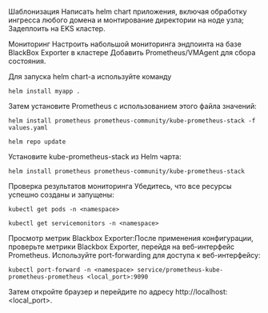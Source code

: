 Шаблонизация
Написать helm chart приложения, включая обработку ингресса любого домена и монтирование директории на ноде узла;
Задеплоить на EKS кластер.

Мониторинг
Настроить набольшой мониторинга эндпоинта на базе BlackBox Exporter в кластере
Добавить Prometheus/VMAgent для сбора состояния.

Для запуска helm chart-a используйте команду 
```
helm install myapp .

```
Затем установите Prometheus с использованием этого файла значений:
```
helm install prometheus prometheus-community/kube-prometheus-stack -f values.yaml
```
```
helm repo update
```
Установите kube-prometheus-stack из Helm чарта:
```
helm install prometheus prometheus-community/kube-prometheus-stack
```

Проверка результатов мониторинга
Убедитесь, что все ресурсы успешно созданы и запущены:

```
kubectl get pods -n <namespace>
```
```
kubectl get servicemonitors -n <namespace>
```
Просмотр метрик Blackbox Exporter:После применения конфигурации, проверьте метрики Blackbox Exporter, перейдя на веб-интерфейс Prometheus. Используйте port-forwarding для доступа к веб-интерфейсу:
```
kubectl port-forward -n <namespace> service/prometheus-kube-prometheus-prometheus <local_port>:9090
```
Затем откройте браузер и перейдите по адресу http://localhost:<local_port>.
